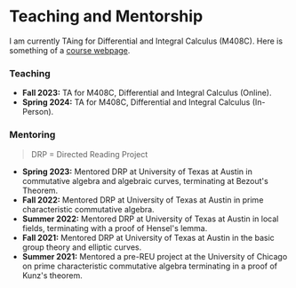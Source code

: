 # Teaching and Mentorship

I am currently TAing for Differential and Integral Calculus (M408C). Here is something of a [course webpage](/pages/teaching_pages/).
### Teaching
- **Fall 2023:** TA for M408C, Differential and Integral Calculus (Online).
- **Spring 2024:** TA for M408C, Differential and Integral Calculus (In-Person).

### Mentoring

> DRP = Directed Reading Project

- **Spring 2023:** Mentored DRP at University of Texas at Austin in commutative algebra and algebraic curves, terminating at Bezout's Theorem.
- **Fall 2022:** Mentored DRP at University of Texas at Austin in prime characteristic commutative algebra.
- **Summer 2022:** Mentored DRP at University of Texas at Austin in local fields, terminating with a proof of Hensel's lemma.
- **Fall 2021:** Mentored DRP at University of Texas at Austin in the basic group theory and elliptic curves.
- **Summer 2021:** Mentored a pre-REU project at the University of Chicago on prime characteristic commutative algebra terminating in a proof of Kunz's theorem.
